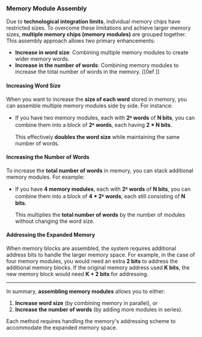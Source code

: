 ### Memory Module Assembly
Due to **technological integration limits**, individual memory chips have restricted sizes. To overcome these limitations and achieve larger memory sizes, **multiple memory chips (memory modules)** are grouped together. This assembly approach allows two primary enhancements:
- **Increase in word size**: Combining multiple memory modules to create wider memory words.
- **Increase in the number of words**: Combining memory modules to increase the total number of words in the memory.
[[0ef ]] 
#### Increasing Word Size
When you want to increase the **size of each word** stored in memory, you can assemble multiple memory modules side by side. For instance:
- If you have two memory modules, each with **2ᴷ words** of **N bits**, you can combine them into a block of **2ᴷ words**, each having **2 * N bits**.
  
  This effectively **doubles the word size** while maintaining the same number of words.

#### Increasing the Number of Words
To increase the **total number of words** in memory, you can stack additional memory modules. For example:
- If you have **4 memory modules**, each with **2ᴷ words** of **N bits**, you can combine them into a block of **4 * 2ᴷ words**, each still consisting of **N bits**.
  
  This multiplies the **total number of words** by the number of modules without changing the word size.

#### Addressing the Expanded Memory
When memory blocks are assembled, the system requires additional address bits to handle the larger memory space. For example, in the case of four memory modules, you would need an extra **2 bits** to address the additional memory blocks. If the original memory address used **K bits**, the new memory block would need **K + 2 bits** for addressing.

---

In summary, **assembling memory modules** allows you to either:
1. **Increase word size** (by combining memory in parallel), or
2. **Increase the number of words** (by adding more modules in series). 

Each method requires handling the memory's addressing scheme to accommodate the expanded memory space.